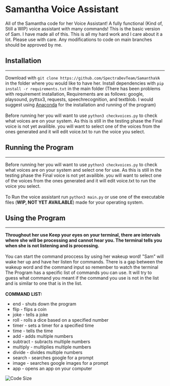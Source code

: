 # Samantha Voice Assistant

All of the Samantha code for her Voice Assistant! A fully functional (Kind of, Still a WIP) voice assistant with many commands! This is the basic version of Sam. I have made all of this. This is all my hard work and I care about it a lot. Please use with care. Any modifications to code on main branches should be approved by me. 


## Installation
***
Download with ```git clone https://github.com/SpectraDevTeam/SamanthaVA``` in the folder where you would like to have her. Install dependencies with ```pip install -r requirements.txt``` in the main folder (There has been problems with requirement installation, Requirements are as follows: google, playsound, pyttsx3, requests, speechrecognition, and textblob. I would suggest using [Anaconda](https://www.anaconda.com/products/distribution "Anaconda Home") for the installation and running of the program)
<br /><br />
Before running her you will want to use ```python3 checkvoices.py``` to check what voices are on your system. As this is still in the testing phase the Final voice is not yet availible. you will want to select one of the voices from the ones generated and it will edit voice.txt to run the voice you select.

## Running the Program
***
Before running her you will want to use ```python3 checkvoices.py``` to check what voices are on your system and select one for use. As this is still in the testing phase the Final voice is not yet availible. you will want to select one of the voices from the ones generated and it will edit voice.txt to run the voice you select.
<br /><br />
To Run the voice assistant run ```python3 main.py``` or use one of the executable files (**WIP, NOT YET AVAILABLE**) made for your operating system.

## Using the Program
***
**Throughout her use Keep your eyes on your terminal, there are intervals where she will be processing and cannot hear you. The terminal tells you when she is not listening and is processing.** 
<br /><br />
You can start the command proccess by using her wakeup word! "Sam" will wake her up and have her listen for commands. There is a gap between the wakeup word and the command input so remember to watch the terminal The Program has a specific list of commands you can use. It will try to guess what command you meant if the command you use is not in the list and is similar to one that is in the list.
<br /><br />
**COMMAND LIST:**
* end - shuts down the program
* flip - flips a coin
* joke - tells a joke
* roll - rolls a dice based on a specified number
* timer - sets a timer for a specified time
* time - tells the time
* add - adds multiple numbers
* subtract - subracts multiple numbers
* multiply - multiplies multiple numbers
* divide - divides multiple numbers
* search - searches google for a prompt
* image - searches google images for a prompt
* app - opens an app on your computer

![Code Size](https://img.shields.io/github/languages/code-size/SpectraDevTeam/SamanthaVA_ML) ![]()